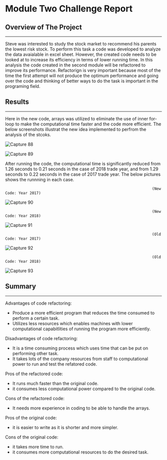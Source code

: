 # Module Two Challenge Report

## Overview of The Project 
---

Steve was interested to study the stock market to recommend his parents the lowest risk stock. To perform this task a code was developed to analyze the data avaialable in excel sheet. However, the created code needs to be looked at to increase its efficiency in terms of lower running time. In this analysis the code created in the second module will be refactored to improve its performance. Refactorign is very important because most of the time the first attempt will not produce the optimum performance and going over the code and thinking of better ways to do the task is important in the programing field. 

## Results
---

Here in the new code, arrays was utilized to eliminate the use of inner for-loop to make the computational time faster and the code more efficient. The below screenshots illustrat the new idea implemented to perfrom the analysis of the stcoks. 

![Capture 88](https://user-images.githubusercontent.com/59425631/125221729-b1bf2d00-e296-11eb-9c9f-fae3eb068c50.PNG)

![Capture 89](https://user-images.githubusercontent.com/59425631/124695056-77c5e380-deb0-11eb-9d03-6349f68868db.PNG)

After running the code, the computational time is significantly reduced from 1.26 seconds to 0.21 seconds in the case of 2018 trade year, and from 1.29 seconds to 0.22 seconds in the case of 2017 trade year. The below pictures shows the runnning in each case. 

                                                                      (New Code: Year 2017)

![Capture 90](https://user-images.githubusercontent.com/59425631/124696060-5f56c880-deb2-11eb-8362-95813c9d4722.PNG)

                                                                      (New Code: Year 2018)
                                                                      
![Capture 91](https://user-images.githubusercontent.com/59425631/124696093-71d10200-deb2-11eb-9156-bbbd3d5ba0f7.PNG)
                                                                      
                                                                      (Old Code: Year 2017)
                                                                      
![Capture 92](https://user-images.githubusercontent.com/59425631/124696145-8b724980-deb2-11eb-90ec-7a6f9b0a2f1c.PNG)

                                                                      (Old Code: Year 2018)
                                                                      
![Capture 93](https://user-images.githubusercontent.com/59425631/124696176-99c06580-deb2-11eb-9329-022b70e90a8e.PNG)


## Summary                                                                      
---

Advantages of code refactoring:

- Produce a more efficient program that reduces the time consumed to perform a certain task. 
- Utilizes less resources which enables machines with lower computational capabitlities of running the program more efficiently. 

Disadvantages of code refactoring:

- It is a time consuming process which uses time that can be put on performing other task. 
- It takes lots of the company resources from staff to computational power to run and test the refatored code. 

Pros of the refactored code:

- It runs much faster than the original code. 
- it consumes less computational power compared to the original code.

Cons of the refactored code:

- It needs more experience in coding to be able to handle the arrays. 

Pros of the original code:

- it is easier to write as it is shorter and more simpler. 

Cons of the original code:

- it takes more time to run.
- it consumes more computational resources to do the desired task.

                                                                      
                                                                      
                                                                      

